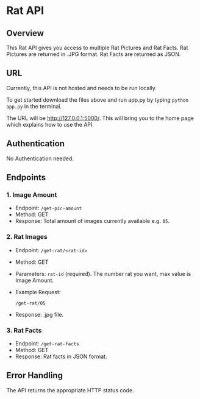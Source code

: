 # Rat API

## Overview

This Rat API gives you access to multiple Rat Pictures and Rat Facts. Rat Pictures are returned in .JPG format. Rat Facts are returned as JSON. 

## URL

Currently, this API is not hosted and needs to be run locally. 

To get started download the files above and run app.py by typing `python app.py` in the terminal. 

The URL will be http://127.0.0.1:5000/. This will bring you to the home page which explains how to use the API. 

## Authentication

No Authentication needed. 

## Endpoints

### 1. Image Amount

- Endpoint: `/get-pic-amount`
- Method: GET
- Response: Total amount of images currently available e.g. `05`.

### 2. Rat Images

- Endpoint: `/get-rat/<rat-id>`
- Method: GET
- Parameters: `rat-id` (required). The number rat you want, max value is Image Amount.
- Example Request:

    ```
    /get-rat/05
    ```
- Response: .jpg file.

### 3. Rat Facts

- Endpoint: `/get-rat-facts`
- Method: GET
- Response: Rat facts in JSON format. 

## Error Handling

The API returns the appropriate HTTP status code.





